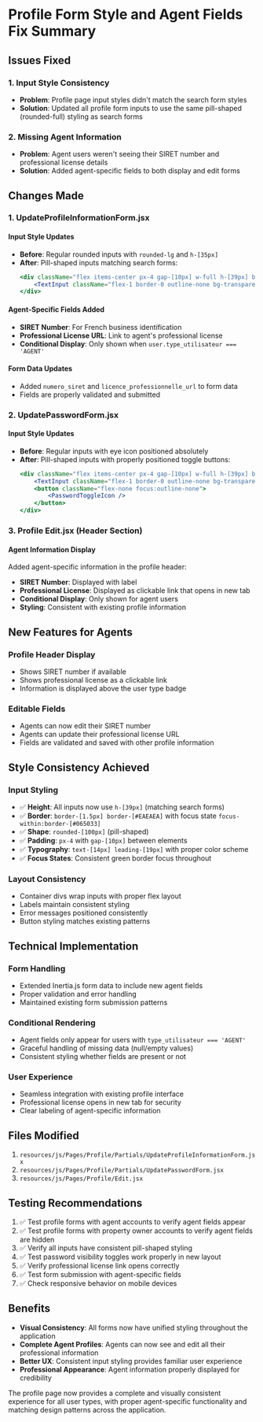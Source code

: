# Profile Form Style and Agent Fields Fix Summary

## Issues Fixed

### 1. Input Style Consistency
- **Problem**: Profile page input styles didn't match the search form styles
- **Solution**: Updated all profile form inputs to use the same pill-shaped (rounded-full) styling as search forms

### 2. Missing Agent Information
- **Problem**: Agent users weren't seeing their SIRET number and professional license details
- **Solution**: Added agent-specific fields to both display and edit forms

## Changes Made

### 1. UpdateProfileInformationForm.jsx

#### **Input Style Updates**
- **Before**: Regular rounded inputs with `rounded-lg` and `h-[35px]`
- **After**: Pill-shaped inputs matching search forms:
  ```jsx
  <div className="flex items-center px-4 gap-[10px] w-full h-[39px] bg-white border-[1.5px] border-[#EAEAEA] rounded-[100px] focus-within:border-[#065033] transition-colors">
      <TextInput className="flex-1 border-0 outline-none bg-transparent text-[14px] leading-[19px] font-normal text-[#5A5A5A] placeholder-[#5A5A5A] focus:outline-none focus:ring-0 focus:border-0" />
  </div>
  ```

#### **Agent-Specific Fields Added**
- **SIRET Number**: For French business identification
- **Professional License URL**: Link to agent's professional license
- **Conditional Display**: Only shown when `user.type_utilisateur === 'AGENT'`

#### **Form Data Updates**
- Added `numero_siret` and `licence_professionnelle_url` to form data
- Fields are properly validated and submitted

### 2. UpdatePasswordForm.jsx

#### **Input Style Updates**
- **Before**: Regular inputs with eye icon positioned absolutely
- **After**: Pill-shaped inputs with properly positioned toggle buttons:
  ```jsx
  <div className="flex items-center px-4 gap-[10px] w-full h-[39px] bg-white border-[1.5px] border-[#EAEAEA] rounded-[100px] focus-within:border-[#065033] transition-colors">
      <TextInput className="flex-1 border-0 outline-none bg-transparent..." />
      <button className="flex-none focus:outline-none">
          <PasswordToggleIcon />
      </button>
  </div>
  ```

### 3. Profile Edit.jsx (Header Section)

#### **Agent Information Display**
Added agent-specific information in the profile header:
- **SIRET Number**: Displayed with label
- **Professional License**: Displayed as clickable link that opens in new tab
- **Conditional Display**: Only shown for agent users
- **Styling**: Consistent with existing profile information

## New Features for Agents

### **Profile Header Display**
- Shows SIRET number if available
- Shows professional license as a clickable link
- Information is displayed above the user type badge

### **Editable Fields**
- Agents can now edit their SIRET number
- Agents can update their professional license URL
- Fields are validated and saved with other profile information

## Style Consistency Achieved

### **Input Styling**
- ✅ **Height**: All inputs now use `h-[39px]` (matching search forms)
- ✅ **Border**: `border-[1.5px] border-[#EAEAEA]` with focus state `focus-within:border-[#065033]`
- ✅ **Shape**: `rounded-[100px]` (pill-shaped)
- ✅ **Padding**: `px-4` with `gap-[10px]` between elements
- ✅ **Typography**: `text-[14px] leading-[19px]` with proper color scheme
- ✅ **Focus States**: Consistent green border focus throughout

### **Layout Consistency**
- Container divs wrap inputs with proper flex layout
- Labels maintain consistent styling
- Error messages positioned consistently
- Button styling matches existing patterns

## Technical Implementation

### **Form Handling**
- Extended Inertia.js form data to include new agent fields
- Proper validation and error handling
- Maintained existing form submission patterns

### **Conditional Rendering**
- Agent fields only appear for users with `type_utilisateur === 'AGENT'`
- Graceful handling of missing data (null/empty values)
- Consistent styling whether fields are present or not

### **User Experience**
- Seamless integration with existing profile interface
- Professional license opens in new tab for security
- Clear labeling of agent-specific information

## Files Modified
1. `resources/js/Pages/Profile/Partials/UpdateProfileInformationForm.jsx`
2. `resources/js/Pages/Profile/Partials/UpdatePasswordForm.jsx`
3. `resources/js/Pages/Profile/Edit.jsx`

## Testing Recommendations
1. ✅ Test profile forms with agent accounts to verify agent fields appear
2. ✅ Test profile forms with property owner accounts to verify agent fields are hidden
3. ✅ Verify all inputs have consistent pill-shaped styling
4. ✅ Test password visibility toggles work properly in new layout
5. ✅ Verify professional license link opens correctly
6. ✅ Test form submission with agent-specific fields
7. ✅ Check responsive behavior on mobile devices

## Benefits
- **Visual Consistency**: All forms now have unified styling throughout the application
- **Complete Agent Profiles**: Agents can now see and edit all their professional information
- **Better UX**: Consistent input styling provides familiar user experience
- **Professional Appearance**: Agent information properly displayed for credibility

The profile page now provides a complete and visually consistent experience for all user types, with proper agent-specific functionality and matching design patterns across the application.
